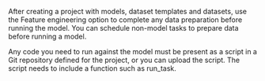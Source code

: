 After creating a project with models, dataset templates and datasets, use the Feature engineering option to complete any data preparation before running the model. You can schedule non-model tasks to prepare data before running a model.

Any code you need to run against the model must be present as a script in a Git repository defined for the project, or you can upload the script. The script needs to include a function such as run_task.

